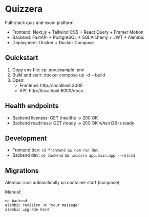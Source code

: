 # Quizzera

Full-stack quiz and exam platform.

- Frontend: Next.js + Tailwind CSS + React Query + Framer Motion
- Backend: FastAPI + PostgreSQL + SQLAlchemy + JWT + Alembic
- Deployment: Docker + Docker Compose

## Quickstart

1. Copy env file:
   cp .env.example .env
2. Build and start:
   docker compose up -d --build
3. Open:
   - Frontend: http://localhost:3000
   - API: http://localhost:8000/docs

## Health endpoints

- Backend liveness: GET /healthz → 200 OK
- Backend readiness: GET /ready → 200 OK when DB is ready

## Development

- Frontend dev: `cd frontend && npm run dev`
- Backend dev: `cd backend && uvicorn app.main:app --reload`

## Migrations

Alembic runs automatically on container start (compose).

Manual:

```
cd backend
alembic revision -m "your message"
alembic upgrade head
```